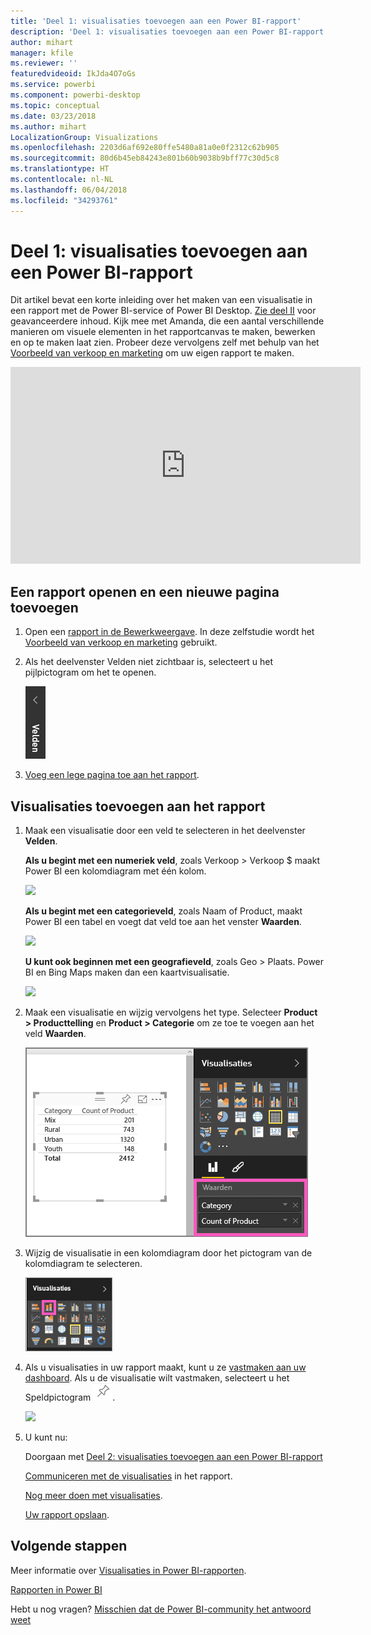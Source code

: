```yaml
---
title: 'Deel 1: visualisaties toevoegen aan een Power BI-rapport'
description: 'Deel 1: visualisaties toevoegen aan een Power BI-rapport'
author: mihart
manager: kfile
ms.reviewer: ''
featuredvideoid: IkJda4O7oGs
ms.service: powerbi
ms.component: powerbi-desktop
ms.topic: conceptual
ms.date: 03/23/2018
ms.author: mihart
LocalizationGroup: Visualizations
ms.openlocfilehash: 2203d6af692e80ffe5480a81a0e0f2312c62b905
ms.sourcegitcommit: 80d6b45eb84243e801b60b9038b9bff77c30d5c8
ms.translationtype: HT
ms.contentlocale: nl-NL
ms.lasthandoff: 06/04/2018
ms.locfileid: "34293761"
---
```

# <a name="part-i-add-visualizations-to-a-power-bi-report"></a>Deel 1: visualisaties toevoegen aan een Power BI-rapport
Dit artikel bevat een korte inleiding over het maken van een visualisatie in een rapport met de Power BI-service of Power BI Desktop.  [Zie deel II](power-bi-report-add-visualizations-ii.md) voor geavanceerdere inhoud. Kijk mee met Amanda, die een aantal verschillende manieren om visuele elementen in het rapportcanvas te maken, bewerken en op te maken laat zien. Probeer deze vervolgens zelf met behulp van het [Voorbeeld van verkoop en marketing](sample-datasets.md) om uw eigen rapport te maken.

<iframe width="560" height="315" src="https://www.youtube.com/embed/IkJda4O7oGs" frameborder="0" allowfullscreen></iframe>


## <a name="open-a-report-and-add-a-new-page"></a>Een rapport openen en een nieuwe pagina toevoegen
1. Open een [rapport in de Bewerkweergave](service-reading-view-and-editing-view.md). In deze zelfstudie wordt het [Voorbeeld van verkoop en marketing](sample-datasets.md) gebruikt.
2. Als het deelvenster Velden niet zichtbaar is, selecteert u het pijlpictogram om het te openen. 
   
   ![](media/power-bi-report-add-visualizations-i/pbi_nancy_fieldsfiltersarrow.png)
3. [Voeg een lege pagina toe aan het rapport](power-bi-report-add-page.md).

## <a name="add-visualizations-to-the-report"></a>Visualisaties toevoegen aan het rapport
1. Maak een visualisatie door een veld te selecteren in het deelvenster **Velden**.  
   
   **Als u begint met een numeriek veld**, zoals Verkoop > Verkoop $ maakt Power BI een kolomdiagram met één kolom.
   
   ![](media/power-bi-report-add-visualizations-i/pbi_onecolchart.png)
   
   **Als u begint met een categorieveld**, zoals Naam of Product, maakt Power BI een tabel en voegt dat veld toe aan het venster **Waarden**.
   
   ![](media/power-bi-report-add-visualizations-i/pbi_agif_createchart3.gif)
   
   **U kunt ook beginnen met een geografieveld**, zoals Geo > Plaats. Power BI en Bing Maps maken dan een kaartvisualisatie.
   
   ![](media/power-bi-report-add-visualizations-i/power-bi-map.png)
2. Maak een visualisatie en wijzig vervolgens het type. Selecteer **Product > Producttelling** en **Product > Categorie** om ze toe te voegen aan het veld **Waarden**.
   
   ![](media/power-bi-report-add-visualizations-i/part1table1.png)
3. Wijzig de visualisatie in een kolomdiagram door het pictogram van de kolomdiagram te selecteren.
   
   ![](media/power-bi-report-add-visualizations-i/part1converttocolumn.png)
4. Als u visualisaties in uw rapport maakt, kunt u ze [vastmaken aan uw dashboard](service-dashboard-pin-tile-from-report.md). Als u de visualisatie wilt vastmaken, selecteert u het Speldpictogram ![](media/power-bi-report-add-visualizations-i/pinnooutline.png).
   
   ![](media/power-bi-report-add-visualizations-i/part1pin1.png)
5. U kunt nu:
   
   Doorgaan met [Deel 2: visualisaties toevoegen aan een Power BI-rapport](power-bi-report-add-visualizations-ii.md)
   
   [Communiceren met de visualisaties](service-reading-view-and-editing-view.md) in het rapport.
   
   [Nog meer doen met visualisaties](power-bi-report-visualizations.md).
   
   [Uw rapport opslaan](service-report-save.md).

## <a name="next-steps"></a>Volgende stappen
Meer informatie over [Visualisaties in Power BI-rapporten](power-bi-report-visualizations.md).

[Rapporten in Power BI](service-reports.md)

Hebt u nog vragen? [Misschien dat de Power BI-community het antwoord weet](http://community.powerbi.com/)

